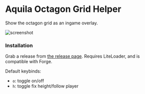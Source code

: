 # Aquila Octagon Grid Helper

Show the octagon grid as an ingame overlay.

![screenshot](https://cdn.discordapp.com/attachments/196043382278062081/220179034896728064/2016-08-30_04.51.37.png)

### Installation
Grab a release from [the release page](https://github.com/Gjum/octaquila/releases/).
Requires LiteLoader, and is compatible with Forge.

Default keybinds:
- `o`: toggle on/off
- `h`: toggle fix height/follow player

